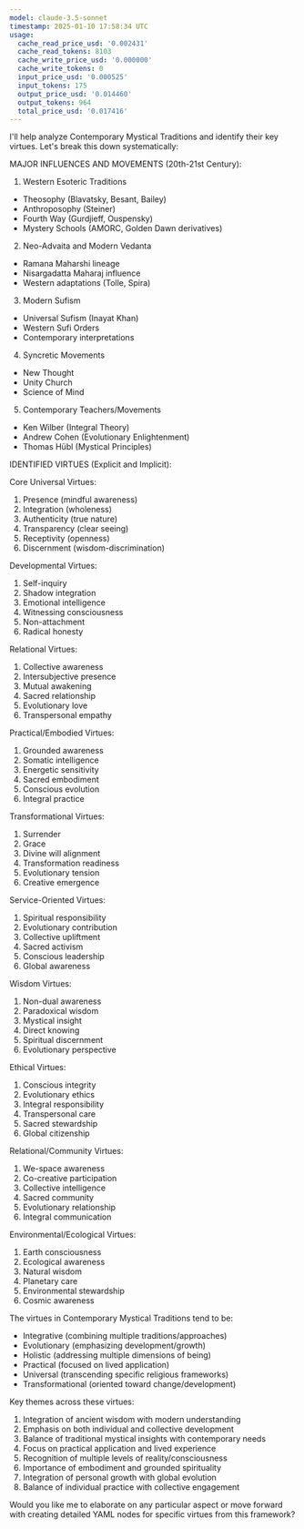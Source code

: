 ```yaml
---
model: claude-3.5-sonnet
timestamp: 2025-01-10 17:58:34 UTC
usage:
  cache_read_price_usd: '0.002431'
  cache_read_tokens: 8103
  cache_write_price_usd: '0.000000'
  cache_write_tokens: 0
  input_price_usd: '0.000525'
  input_tokens: 175
  output_price_usd: '0.014460'
  output_tokens: 964
  total_price_usd: '0.017416'
---
```


I'll help analyze Contemporary Mystical Traditions and identify their key virtues. Let's break this down systematically:

MAJOR INFLUENCES AND MOVEMENTS (20th-21st Century):

1. Western Esoteric Traditions
- Theosophy (Blavatsky, Besant, Bailey)
- Anthroposophy (Steiner)
- Fourth Way (Gurdjieff, Ouspensky)
- Mystery Schools (AMORC, Golden Dawn derivatives)

2. Neo-Advaita and Modern Vedanta
- Ramana Maharshi lineage
- Nisargadatta Maharaj influence
- Western adaptations (Tolle, Spira)

3. Modern Sufism
- Universal Sufism (Inayat Khan)
- Western Sufi Orders
- Contemporary interpretations

4. Syncretic Movements
- New Thought
- Unity Church
- Science of Mind

5. Contemporary Teachers/Movements
- Ken Wilber (Integral Theory)
- Andrew Cohen (Evolutionary Enlightenment)
- Thomas Hübl (Mystical Principles)

IDENTIFIED VIRTUES (Explicit and Implicit):

Core Universal Virtues:
1. Presence (mindful awareness)
2. Integration (wholeness)
3. Authenticity (true nature)
4. Transparency (clear seeing)
5. Receptivity (openness)
6. Discernment (wisdom-discrimination)

Developmental Virtues:
1. Self-inquiry
2. Shadow integration
3. Emotional intelligence
4. Witnessing consciousness
5. Non-attachment
6. Radical honesty

Relational Virtues:
1. Collective awareness
2. Intersubjective presence
3. Mutual awakening
4. Sacred relationship
5. Evolutionary love
6. Transpersonal empathy

Practical/Embodied Virtues:
1. Grounded awareness
2. Somatic intelligence
3. Energetic sensitivity
4. Sacred embodiment
5. Conscious evolution
6. Integral practice

Transformational Virtues:
1. Surrender
2. Grace
3. Divine will alignment
4. Transformation readiness
5. Evolutionary tension
6. Creative emergence

Service-Oriented Virtues:
1. Spiritual responsibility
2. Evolutionary contribution
3. Collective upliftment
4. Sacred activism
5. Conscious leadership
6. Global awareness

Wisdom Virtues:
1. Non-dual awareness
2. Paradoxical wisdom
3. Mystical insight
4. Direct knowing
5. Spiritual discernment
6. Evolutionary perspective

Ethical Virtues:
1. Conscious integrity
2. Evolutionary ethics
3. Integral responsibility
4. Transpersonal care
5. Sacred stewardship
6. Global citizenship

Relational/Community Virtues:
1. We-space awareness
2. Co-creative participation
3. Collective intelligence
4. Sacred community
5. Evolutionary relationship
6. Integral communication

Environmental/Ecological Virtues:
1. Earth consciousness
2. Ecological awareness
3. Natural wisdom
4. Planetary care
5. Environmental stewardship
6. Cosmic awareness

The virtues in Contemporary Mystical Traditions tend to be:
- Integrative (combining multiple traditions/approaches)
- Evolutionary (emphasizing development/growth)
- Holistic (addressing multiple dimensions of being)
- Practical (focused on lived application)
- Universal (transcending specific religious frameworks)
- Transformational (oriented toward change/development)

Key themes across these virtues:
1. Integration of ancient wisdom with modern understanding
2. Emphasis on both individual and collective development
3. Balance of traditional mystical insights with contemporary needs
4. Focus on practical application and lived experience
5. Recognition of multiple levels of reality/consciousness
6. Importance of embodiment and grounded spirituality
7. Integration of personal growth with global evolution
8. Balance of individual practice with collective engagement

Would you like me to elaborate on any particular aspect or move forward with creating detailed YAML nodes for specific virtues from this framework?